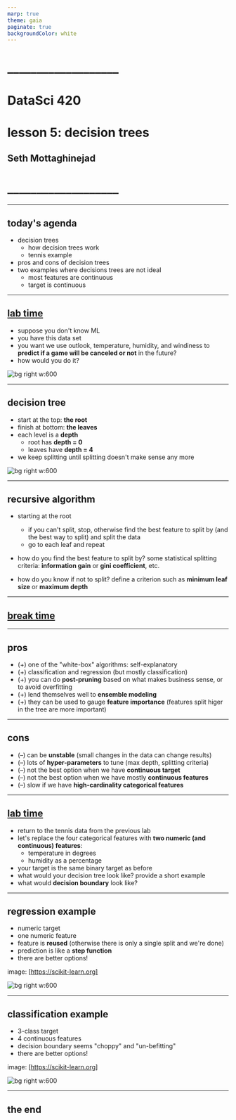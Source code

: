 ```yaml
---
marp: true
theme: gaia
paginate: true
backgroundColor: white
---
```


<!-- #4C2E84 -->
<!-- ![bg right w:600](images/uw_pce_logo.jpg) -->

<!-- _backgroundColor: #0473cf; -->
<!-- _color: white -->

# ___________________
# DataSci 420
# lesson 5: decision trees
## Seth Mottaghinejad
# ___________________

[DataSci 420]: https://www.pce.uw.edu/certificates/data-science
[break time]: https://www.google.com/search?q=online+timer
[lab time]: https://www.google.com/search?q=online+timer

----------------------------------------------------------------

## today's agenda

- decision trees
  - how decision trees work
  - tennis example
- pros and cons of decision trees
- two examples where decisions trees are not ideal
  - most features are continuous
  - target is continuous

----------------------------------------------------------------

## [lab time]

- suppose you don't know ML
- you have this data set
- you want we use outlook, temperature, humidity, and windiness to **predict if a game will be canceled or not** in the future?
- how would you do it?

![bg right w:600](./images/tennis-data.jpg)

----------------------------------------------------------------

## decision tree

- start at the top: **the root**
- finish at bottom: **the leaves**
- each level is a **depth**
  - root has **depth = 0**
  - leaves have **depth = 4**
- we keep splitting until splitting doesn't make sense any more

![bg right w:600](./images/tennis-decision-tree.jpg)

----------------------------------------------------------------

## recursive algorithm

- starting at the root
  - if you can't split, stop, otherwise find the best feature to split by (and the best way to split) and split the data
  - go to each leaf and repeat

- how do you find the best feature to split by? some statistical splitting criteria: **information gain** or **gini coefficient**, etc.
- how do you know if not to split? define a criterion such as **minimum leaf size** or **maximum depth**

----------------------------------------------------------------

<!-- _class: lead -->
## [break time]

----------------------------------------------------------------

## pros

- (+) one of the "white-box" algorithms: self-explanatory
- (+) classification and regression (but mostly classification)
- (+) you can do **post-pruning** based on what makes business sense, or to avoid overfitting
- (+) lend themselves well to **ensemble modeling**
- (+) they can be used to gauge **feature importance** (features split higer in the tree are more important)

----------------------------------------------------------------

## cons

- (–) can be **unstable** (small changes in the data can change results)
- (–) lots of **hyper-parameters** to tune (max depth, splitting criteria)
- (–) not the best option when we have **continuous target**
- (–) not the best option when we have mostly **continuous features**
- (–) slow if we have **high-cardinality categorical features**

----------------------------------------------------------------

## [lab time]

- return to the tennis data from the previous lab
- let's replace the four categorical features with **two numeric (and continuous) features**: 
  - temperature in degrees
  - humidity as a percentage
- your target is the same binary target as before
- what would your decision tree look like? provide a short example
- what would **decision boundary** look like?

----------------------------------------------------------------

## regression example

- numeric target
- one numeric feature
- feature is **reused** (otherwise there is only a single split and we're done)
- prediction is like a **step function**
- there are better options!

image: [https://scikit-learn.org]

![bg right w:600](./images/decision-tree-regression.jpg)

[https://scikit-learn.org]: https://scikit-learn.org/stable/auto_examples/tree/plot_tree_regression.html?highlight=decision%20tree%20regression

----------------------------------------------------------------

## classification example

- 3-class target
- 4 continuous features
- decision boundary seems "choppy" and "un-befitting"
- there are better options!

image: [https://scikit-learn.org]

![bg right w:600](./images/decision-tree-iris.jpg)

[https://scikit-learn.org]: https://scikit-learn.org/stable/auto_examples/tree/plot_iris_dtc.html?highlight=iris%20decision%20tree

----------------------------------------------------------------

<!-- _class: lead -->
## the end

